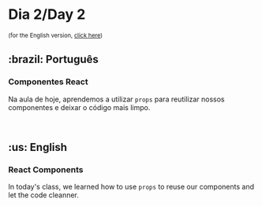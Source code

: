 # Dia 2/Day 2

<small>(for the English version, <a href="#en">click here</a>)</small>

<h2>:brazil: Português</h2>
<h3>Componentes React</h3>
<p>Na aula de hoje, aprendemos a utilizar <code>props</code> para reutilizar nossos componentes e deixar o código mais limpo.</p>
<br>

<h2 id="en">:us: English</h2>
<h3>React Components</h3>
<p>In today's class, we learned how to use <code>props</code> to reuse our components and let the code cleanner.</p>